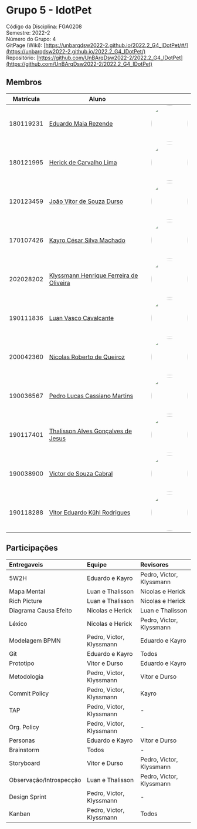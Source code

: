 # Grupo 5 - IdotPet

Código da Disciplina: FGA0208 <br>
Semestre: 2022-2 <br>
Número do Grupo: 4 <br>
GitPage (Wiki): [https://unbarqdsw2022-2.github.io/2022.2_G4_IDotPet/#/](https://unbarqdsw2022-2.github.io/2022.2_G4_IDotPet/) <br>
Repositório: [https://github.com/UnBArqDsw2022-2/2022.2_G4_IDotPet](https://github.com/UnBArqDsw2022-2/2022.2_G4_IDotPet) <br>

## Membros

| Matrícula | Aluno |  |
| -- | -- | -- |
| 180119231  | [Eduardo Maia Rezende](https://github.com/eduardomr) | <img style="border-radius: 50%;" src="https://avatars.githubusercontent.com/u/47648859?v=4" width="100px;" alt=""/> |
| 180121995  | [Herick de Carvalho Lima](https://github.com/hericklima22) | <img style="border-radius: 50%;" src="https://avatars.githubusercontent.com/u/48794282?v=4" width="100px;" alt=""/> |
| 120123459  | [João Vitor de Souza Durso](https://github.com/jvsdurso) | <img style="border-radius: 50%;" src="https://avatars.githubusercontent.com/u/69814362?v=4" width="100px;" alt=""/> |
| 170107426 | [Kayro César Silva Machado](https://github.com/kayrocesar) | <img style="border-radius: 50%;" src="https://avatars.githubusercontent.com/u/39713656?v=4" width="100px;" alt=""/> |
| 202028202  | [Klyssmann Henrique Ferreira de Oliveira](https://github.com/klyssmannoliveira) | <img style="border-radius: 50%;" src="https://avatars.githubusercontent.com/u/56873266?v=4" width="100px;" alt=""/> |
| 190111836  | [Luan Vasco Cavalcante](https://github.com/Luan-Cavalcante) | <img style="border-radius: 50%;" src="https://avatars.githubusercontent.com/u/67024690?v=4" width="100px;" alt=""/> |
| 200042360  | [Nicolas Roberto de Queiroz](https://github.com/Nicolas-Roberto) | <img style="border-radius: 50%;" src="https://avatars.githubusercontent.com/u/66215835?v=4" width="100px;" alt=""/> |
| 190036567 | [Pedro Lucas Cassiano Martins](https://github.com/PedroLucasCM) | <img style="border-radius: 50%;" src="https://avatars.githubusercontent.com/u/87657942?v=4" width="100px;" alt=""/> |
| 190117401 | [Thalisson Alves Gonçalves de Jesus](https://github.com/Thalisson-Alves) | <img style="border-radius: 50%;" src="https://avatars.githubusercontent.com/u/62034738?v=4" width="100px;" alt=""/> |
| 190038900  | [Victor de Souza Cabral ](https://github.com/victordscabral) | <img style="border-radius: 50%;" src="https://avatars.githubusercontent.com/u/87657291?v=4" width="100px;" alt=""/> |
| 190118288  | [Vitor Eduardo Kühl Rodrigues](https://github.com/vitorekr) | <img style="border-radius: 50%;" src="https://avatars.githubusercontent.com/u/56610229?v=4" width="100px;" alt=""/> |

## Participações

|Entregaveis|Equipe|Revisores|
| :- | :- | :- |
|5W2H|Eduardo e Kayro|Pedro, Victor, Klyssmann|
|Mapa Mental|Luan e Thalisson|Nicolas e Herick|
|Rich Picture|Luan e Thalisson|Nicolas e Herick|
|Diagrama Causa Efeito|Nicolas e Herick|Luan e Thalisson|
|Léxico|Nicolas e Herick|Pedro, Victor, Klyssmann|
|Modelagem BPMN|Pedro, Victor, Klyssmann|Eduardo e Kayro|
|Git|Eduardo e Kayro|Todos|
|Prototipo|Vitor e Durso|Eduardo e Kayro|
|Metodologia|Pedro, Victor, Klyssmann|Vitor e Durso|
|Commit Policy|Pedro, Victor, Klyssmann|Kayro|
|TAP|Pedro, Victor, Klyssmann|-|
|Org. Policy|Pedro, Victor, Klyssmann|-|
|Personas|Eduardo e Kayro|Vitor e Durso|
|Brainstorm|Todos|-|
|Storyboard |Vitor e Durso|Pedro, Victor, Klyssmann|
|Observação/Introspecção|Luan e Thalisson|Pedro, Victor, Klyssmann|
|Design Sprint|Pedro, Victor, Klyssmann|-|
|Kanban|Pedro, Victor, Klyssmann|Todos|
